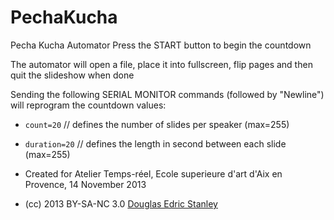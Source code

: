 PechaKucha
==========

Pecha Kucha Automator
Press the START button to begin the countdown

The automator will open a file, place it into fullscreen, flip pages and then quit the slideshow when done

Sending the following SERIAL MONITOR commands (followed by "Newline") will reprogram the countdown values:

* `count=20`       // defines the number of slides per speaker (max=255)
* `duration=20`    // defines the length in second between each slide (max=255)

* Created for Atelier Temps-réel, Ecole superieure d'art d'Aix en Provence, 14 November 2013
* (cc) 2013 BY-SA-NC 3.0 [Douglas Edric Stanley](http://www.abstractmachine.net)
